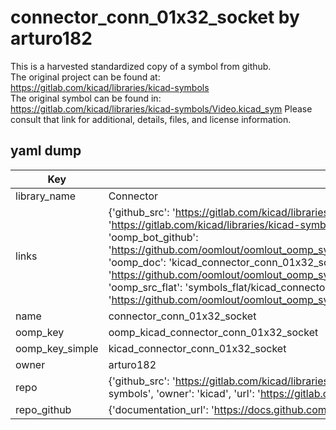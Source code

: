 # connector_conn_01x32_socket by arturo182  
This is a harvested standardized copy of a symbol from github.  
The original project can be found at:  
https://gitlab.com/kicad/libraries/kicad-symbols  
The original symbol can be found in:
https://gitlab.com/kicad/libraries/kicad-symbols/Video.kicad_sym
Please consult that link for additional, details, files, and license information.  
## yaml dump  
| Key | Value |  
| --- | --- |  
| library_name | Connector |  
| links | {'github_src': 'https://gitlab.com/kicad/libraries/kicad-symbols/Video.kicad_sym', 'github_src_repo': 'https://gitlab.com/kicad/libraries/kicad-symbols', 'oomp_bot': 'kicad_connector_conn_01x32_socket/working', 'oomp_bot_github': 'https://github.com/oomlout/oomlout_oomp_symbol_bot/tree/main/kicad_connector_conn_01x32_socket/working', 'oomp_doc': 'kicad_connector_conn_01x32_socket/working', 'oomp_doc_github': 'https://github.com/oomlout/oomlout_oomp_symbol_doc/tree/main/kicad_connector_conn_01x32_socket/working', 'oomp_src_flat': 'symbols_flat/kicad_connector_conn_01x32_socket/working', 'oomp_src_flat_github': 'https://github.com/oomlout/oomlout_oomp_symbol_src/tree/main/kicad_connector_conn_01x32_socket/working'} |  
| name | connector_conn_01x32_socket |  
| oomp_key | oomp_kicad_connector_conn_01x32_socket |  
| oomp_key_simple | kicad_connector_conn_01x32_socket |  
| owner | arturo182 |  
| repo | {'github_src': 'https://gitlab.com/kicad/libraries/kicad-symbols/Video.kicad_sym', 'name': 'libraries/kicad-symbols', 'owner': 'kicad', 'url': 'https://gitlab.com/kicad/libraries/kicad-symbols'} |  
| repo_github | {'documentation_url': 'https://docs.github.com/rest/repos/repos#get-a-repository', 'message': 'Not Found'} |  

